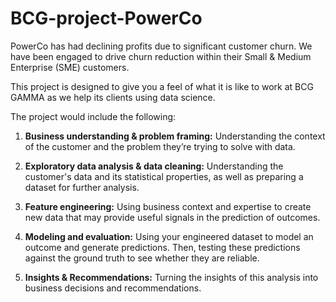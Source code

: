 # BCG-project-PowerCo

PowerCo has had declining profits due to significant customer churn. We have been engaged to drive churn reduction within their Small & Medium Enterprise (SME) customers.

This project is designed to give you a feel of what it is like to work at BCG GAMMA as we help its clients using data science.

The project would include the following:

1. **Business understanding & problem framing:** Understanding the context of the customer and the problem they’re trying to solve with data.

2. **Exploratory data analysis & data cleaning:** Understanding the customer's data and its statistical properties, as well as preparing a dataset for further analysis.

3. **Feature engineering:** Using business context and expertise to create new data that may provide useful signals in the prediction of outcomes.

4. **Modeling and evaluation:** Using your engineered dataset to model an outcome and generate predictions. Then, testing these predictions against the ground truth to see whether they are reliable.

5. **Insights & Recommendations:** Turning the insights of this analysis into business decisions and recommendations.

